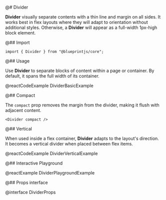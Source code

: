 @# Divider

**Divider** visually separate contents with a thin line and margin on all sides.
It works best in flex layouts where they will adapt to orientation without
additional styles. Otherwise, a **Divider** will appear as a full-width 1px-high block element.

@## Import

```tsx
import { Divider } from "@blueprintjs/core";
```

@## Usage

Use **Divider** to separate blocks of content within a page or container. By default, it spans the full width of its container.

@reactCodeExample DividerBasicExample

@## Compact

The `compact` prop removes the margin from the divider, making it flush with adjacent content.

```tsx
<Divider compact />
```

@## Vertical

When used inside a flex container, **Divider** adapts to the layout's direction. It becomes a vertical divider when placed between flex items.

@reactCodeExample DividerVerticalExample

@## Interactive Playground

@reactExample DividerPlaygroundExample

@## Props interface

@interface DividerProps
